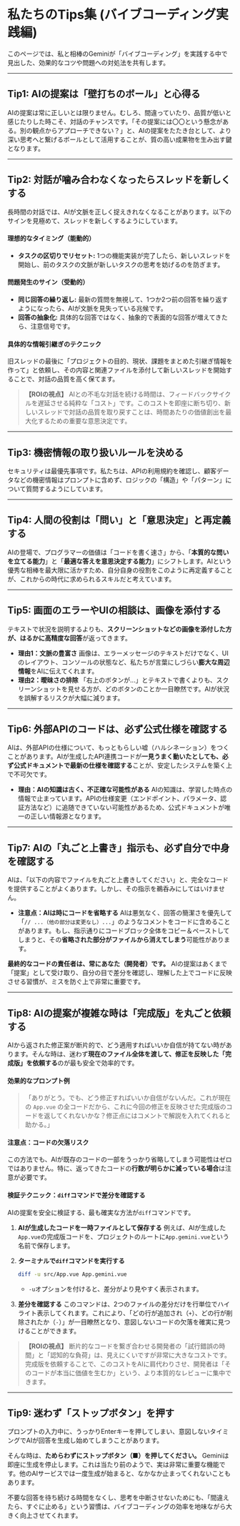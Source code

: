 # 私たちのTips集 (バイブコーディング実践編)

このページでは、私と相棒のGeminiが「バイブコーディング」を実践する中で見出した、効果的なコツや問題への対処法を共有します。

---

## Tip1: AIの提案は「壁打ちのボール」と心得る

AIの提案は常に正しいとは限りません。むしろ、間違っていたり、品質が低いと感じたりした時こそ、対話のチャンスです。「その提案には〇〇という懸念がある。別の観点からアプローチできない？」と、AIの提案をたたき台として、より深い思考へと繋げるボールとして活用することが、質の高い成果物を生み出す鍵となります。

---

## Tip2: 対話が噛み合わなくなったらスレッドを新しくする

長時間の対話では、AIが文脈を正しく捉えきれなくなることがあります。以下のサインを見極めて、スレッドを新しくするようにしています。

#### **理想的なタイミング（能動的）**
-   **タスクの区切りでリセット:** 1つの機能実装が完了したら、新しいスレッドを開始し、前のタスクの文脈が新しいタスクの思考を妨げるのを防ぎます。

#### **問題発生のサイン（受動的）**
-   **同じ回答の繰り返し:** 最新の質問を無視して、1つか2つ前の回答を繰り返すようになったら、AIが文脈を見失っている兆候です。
-   **回答の抽象化:** 具体的な回答ではなく、抽象的で表面的な回答が増えてきたら、注意信号です。

#### **具体的な情報引継ぎのテクニック**
旧スレッドの最後に「プロジェクトの目的、現状、課題をまとめた引継ぎ情報を作って」と依頼し、その内容と関連ファイルを添付して新しいスレッドを開始することで、対話の品質を高く保てます。

> **【ROIの視点】**
> AIとの不毛な対話を続ける時間は、フィードバックサイクルを遅延させる純粋な「コスト」です。このコストを即座に断ち切り、新しいスレッドで対話の品質を取り戻すことは、時間あたりの価値創出を最大化するための重要な意思決定です。

---

## Tip3: 機密情報の取り扱いルールを決める

セキュリティは最優先事項です。私たちは、APIの利用規約を確認し、顧客データなどの機密情報はプロンプトに含めず、ロジックの「構造」や「パターン」について質問するようにしています。

---

## Tip4: 人間の役割は「問い」と「意思決定」と再定義する

AIの登場で、プログラマーの価値は「コードを書く速さ」から、「**本質的な問いを立てる能力**」と「**最適な答えを意思決定する能力**」にシフトします。AIという優秀な相棒を最大限に活かすため、自分自身の役割をこのように再定義することが、これからの時代に求められるスキルだと考えています。

---

## Tip5: 画面のエラーやUIの相談は、画像を添付する

テキストで状況を説明するよりも、**スクリーンショットなどの画像を添付した方が、はるかに高精度な回答**が返ってきます。

-   **理由1：文脈の豊富さ**
    画像は、エラーメッセージのテキストだけでなく、UIのレイアウト、コンソールの状態など、私たちが言葉にしづらい**膨大な周辺情報**をAIに伝えてくれます。
-   **理由2：曖昧さの排除**
    「右上のボタンが...」とテキストで書くよりも、スクリーンショットを見せる方が、どのボタンのことか一目瞭然です。AIが状況を誤解するリスクが大幅に減ります。

---

## Tip6: 外部APIのコードは、必ず公式仕様を確認する

AIは、外部APIの仕様について、もっともらしい嘘（ハルシネーション）をつくことがあります。AIが生成したAPI連携コードが**一見うまく動いたとしても、必ず公式ドキュメントで最新の仕様を確認する**ことが、安定したシステムを築く上で不可欠です。

-   **理由：AIの知識は古く、不正確な可能性がある**
    AIの知識は、学習した時点の情報で止まっています。APIの仕様変更（エンドポイント、パラメータ、認証方法など）に追随できていない可能性があるため、公式ドキュメントが唯一の正しい情報源となります。

---

## Tip7: AIの「丸ごと上書き」指示も、必ず自分で中身を確認する

AIは、「以下の内容でファイルを丸ごと上書きしてください」と、完全なコードを提供することがよくあります。しかし、その指示を鵜呑みにしてはいけません。

-   **注意点：AIは時にコードを省略する**
    AIは悪気なく、回答の簡潔さを優先して「`// ...（他の部分は変更なし）...`」のようなコメントをコードに含めることがあります。もし、指示通りにコードブロック全体をコピー＆ペーストしてしまうと、その**省略された部分がファイルから消えてしまう**可能性があります。

**最終的なコードの責任者は、常にあなた（開発者）です。** AIの提案はあくまで「提案」として受け取り、自分の目で差分を確認し、理解した上でコードに反映させる習慣が、ミスを防ぐ上で非常に重要です。

---

## Tip8: AIの提案が複雑な時は「完成版」を丸ごと依頼する

AIから返された修正案が断片的で、どう適用すればいいか自信が持てない時があります。そんな時は、迷わず**現在のファイル全体を渡して、修正を反映した「完成版」を依頼する**のが最も安全で効率的です。

#### **効果的なプロンプト例**
> 「ありがとう。でも、どう修正すればいいか自信がないんだ。これが現在の `App.vue` の全コードだから、これに今回の修正を反映させた完成版のコードを返してくれないかな？修正点にはコメントで解説を入れてくれると助かる。」

#### **注意点：コードの欠落リスク**
この方法でも、AIが既存のコードの一部をうっかり省略してしまう可能性はゼロではありません。特に、返ってきたコードの**行数が明らかに減っている場合**は注意が必要です。

#### **検証テクニック：`diff`コマンドで差分を確認する**
AIの提案を安全に検証する、最も確実な方法が`diff`コマンドです。

1.  **AIが生成したコードを一時ファイルとして保存する**
    例えば、AIが生成した`App.vue`の完成版コードを、プロジェクトのルートに`App.gemini.vue`という名前で保存します。

2.  **ターミナルで`diff`コマンドを実行する**
    ```bash
    diff -u src/App.vue App.gemini.vue
    ```
    * `-u`オプションを付けると、差分がより見やすく表示されます。

3.  **差分を確認する**
    このコマンドは、2つのファイルの差分だけを行単位でハイライト表示してくれます。これにより、「どの行が追加され（`+`）、どの行が削除されたか（`-`）」が一目瞭然となり、意図しないコードの欠落を確実に見つけることができます。

> **【ROIの視点】**
> 断片的なコードを繋ぎ合わせる開発者の「試行錯誤の時間」と「認知的な負荷」は、見えにくいですが非常に大きなコストです。完成版を依頼することで、このコストをAIに肩代わりさせ、開発者は「そのコードが本当に価値を生むか」という、より本質的なレビューに集中できます。
---

## Tip9: 迷わず「ストップボタン」を押す

プロンプトの入力中に、うっかりEnterキーを押してしまい、意図しないタイミングでAIが回答を生成し始めてしまうことがあります。

そんな時は、**ためらわずにストップボタン（■）を押してください。** Geminiは即座に生成を停止します。これは当たり前のようで、実は非常に重要な機能です。他のAIサービスでは一度生成が始まると、なかなか止まってくれないこともあります。

不要な回答を待ち続ける時間をなくし、思考を中断させないためにも、「間違えたら、すぐに止める」という習慣は、バイブコーディングの効率を地味ながら大きく向上させてくれます。
